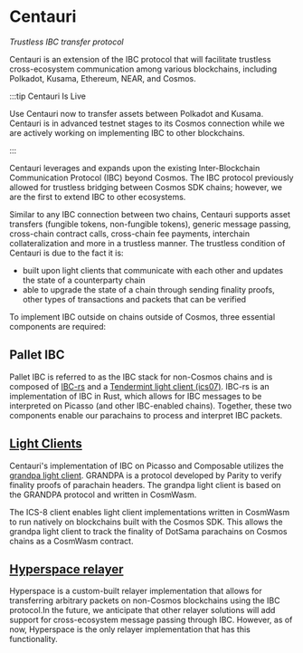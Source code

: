 # Centauri

_Trustless IBC transfer protocol_

Centauri is an extension of the IBC protocol that will facilitate trustless cross-ecosystem communication among various blockchains, including Polkadot, Kusama, Ethereum, NEAR, and Cosmos.

:::tip Centauri Is Live

Use Centauri now to transfer assets between Polkadot and Kusama. Centauri is in advanced testnet stages to its Cosmos connection while we are actively working on implementing IBC to other blockchains.

:::

Centauri leverages and expands upon the existing Inter-Blockchain Communication Protocol (IBC) beyond Cosmos. The IBC protocol previously allowed for trustless bridging between Cosmos SDK chains; however, we are the first to extend IBC to other ecosystems. 

Similar to any IBC connection between two chains, Centauri supports asset transfers (fungible tokens, non-fungible tokens), generic message passing, cross-chain contract calls, cross-chain fee payments, interchain collateralization and more in a trustless manner. The trustless condition of Centauri is due to the fact it is:

- built upon light clients that communicate with each other and updates the state of a counterparty chain
- able to upgrade the state of a chain through sending finality proofs, other types of transactions and packets that can be verified

To implement IBC outside on chains outside of Cosmos, three essential components are required:

## Pallet IBC
Pallet IBC is referred to as the IBC stack for non-Cosmos chains and is composed of [IBC-rs](https://github.com/ComposableFi/centauri/tree/master/ibc/modules) and a [Tendermint light client (ics07)](https://github.com/ComposableFi/centauri/tree/master/light-clients/ics07-tendermint). IBC-rs is an implementation of IBC in Rust, which allows for IBC messages to be interpreted on Picasso (and other IBC-enabled chains). Together, these two components enable our parachains to process and interpret IBC packets.

## [Light Clients](./centauri/light-clients.md) 

Centauri's implementation of IBC on Picasso and Composable utilizes the [grandpa light client](https://github.com/ComposableFi/centauri/tree/master/light-clients/ics10-grandpa). GRANDPA is a protocol developed by Parity to verify finality proofs of parachain headers. The grandpa light client is based on the GRANDPA protocol and written in CosmWasm.

The ICS-8 client enables light client implementations written in CosmWasm to run natively on blockchains built with the Cosmos SDK. This allows the grandpa light client to track the finality of DotSama parachains on Cosmos chains as a CosmWasm contract.

## [Hyperspace relayer](./centauri/hyperspace-relayer.md)

Hyperspace is a custom-built relayer implementation that allows for transferring arbitrary packets on non-Cosmos blockchains using the IBC protocol.In the future, we anticipate that other relayer solutions will add support for cross-ecosystem message passing through IBC. However, as of now, Hyperspace is the only relayer implementation that has this functionality.
